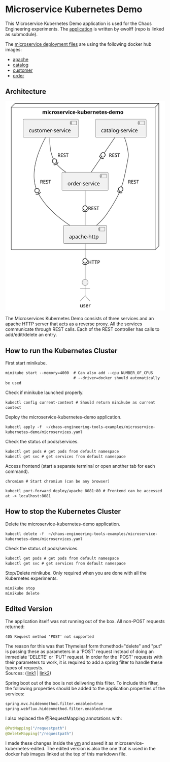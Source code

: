 # Microservice Kubernetes Demo
This Microservice Kubernetes Demo application is used for the Chaos Engineering experiments.
The [application](microservice-kubernetes) is written by ewolff (repo is linked as submodule).

The [microservice deployment files](microservices.yaml) are using the following docker hub images:
* [apache](https://hub.docker.com/repository/docker/tuncercatalkaya/microservice-kubernetes-demo-apache)
* [catalog](https://hub.docker.com/repository/docker/tuncercatalkaya/microservice-kubernetes-demo-catalog)
* [customer](https://hub.docker.com/repository/docker/tuncercatalkaya/microservice-kubernetes-demo-customer)
* [order](https://hub.docker.com/repository/docker/tuncercatalkaya/microservice-kubernetes-demo-order)

## Architecture
![](uml/microservice-kubernetes-demo.svg)

The Microservices Kubernetes Demo consists of three services and an apache HTTP server that acts as
a reverse proxy. All the services communicate through REST calls. Each of the REST controller has calls to
add/edit/delete an entry.

## How to run the Kubernetes Cluster
First start minikube.
```shell
minikube start --memory=4000  # Can also add --cpu NUMBER_OF_CPUS
                              # --driver=docker should automatically be used
```
Check if minikube launched properly.
```shell
kubectl config current-context # Should return minikube as current context
```
Deploy the microservice-kubernetes-demo application.
```shell
kubectl apply -f  ~/chaos-engineering-tools-examples/microservice-kubernetes-demo/microservices.yaml
```
Check the status of pods/services.
```shell
kubectl get pods # get pods from default namespace
kubectl get svc # get services from default namespace
```
Access frontend (start a separate terminal or open another tab for each command). 
```shell
chromium # Start chromium (can be any browser)
```
```shell
kubectl port-forward deploy/apache 8081:80 # Frontend can be accessed at -> localhost:8081
```

## How to stop the Kubernetes Cluster
Delete the microservice-kubernetes-demo application.
```shell
kubectl delete -f  ~/chaos-engineering-tools-examples/microservice-kubernetes-demo/microservices.yaml
```
Check the status of pods/services.
```shell
kubectl get pods # get pods from default namespace
kubectl get svc # get services from default namespace
```
Stop/Delete minikube.  Only required when you are done with all the Kubernetes experiments.
```shell
minikube stop
minikube delete
```

## Edited Version
The application itself was not running out of the box. All non-POST requests returned:
```
405 Request method 'POST' not supported
```
The reason for this was that Thymeleaf form th:method="delete" and "put" is passing these as
parameters in a 'POST' request instead of doing an immediate 'DELETE' or 'PUT' request.
In order for the 'POST' requests with their parameters to work, it is required
to add a spring filter to handle these types of requests.  
Sources: ([link1](https://stackoverflow.com/questions/52215877/thymeleaf-405-request-method-post-not-supported)
|
[link2](https://stackoverflow.com/questions/72744349/thymeleaf-thmethod-delete-put-leads-to-request-method-post-not-supported))

Spring boot out of the box is not delivering this filter. To include this filter,
the following properties should be added to the application.properties of the services:
```properties
spring.mvc.hiddenmethod.filter.enabled=true
spring.webflux.hiddenmethod.filter.enabled=true
```
I also replaced the @RequestMapping annotations with:
```java
@PutMapping("/requestpath")
@DeleteMapping("/requestpath")
```

I made these changes inside the [vm](../vm/) and saved it as microservice-kubernetes-edited.
The edited version is also the one that is used in the docker hub images linked at the top
of this markdown file.